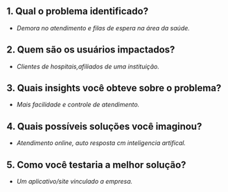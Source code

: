 ## 1. Qual o problema identificado?

- *Demora no atendimento e filas de espera na área da saúde.*

## 2. Quem são os usuários impactados?

- *Clientes de hospitais,afiliados de uma instituição.*

## 3. Quais insights você obteve sobre o problema?

- *Mais facilidade e controle de atendimento.*

## 4. Quais possíveis soluções você imaginou?

- *Atendimento online, auto resposta cm inteligencia artifical.*

## 5. Como você testaria a melhor solução?

- *Um aplicativo/site vinculado a empresa.*